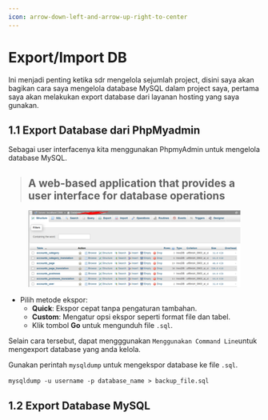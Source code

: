 ```yaml
---
icon: arrow-down-left-and-arrow-up-right-to-center
---
```


# Export/Import DB

Ini menjadi penting ketika sdr mengelola sejumlah project, disini saya akan bagikan cara saya mengelola database MySQL dalam project saya, pertama saya akan melakukan export database dari layanan hosting yang saya gunakan.

## 1.1 Export Database dari PhpMyadmin&#x20;

Sebagai user interfacenya kita menggunakan PhpmyAdmin untuk mengelola database MySQL.

> ## A web-based application that provides a user interface for database operations

<figure><img src="../.gitbook/assets/image (1) (1) (1).png" alt=""><figcaption></figcaption></figure>

* Pilih metode ekspor:
  * **Quick**: Ekspor cepat tanpa pengaturan tambahan.
  * **Custom**: Mengatur opsi ekspor seperti format file dan tabel.
  * Klik tombol **Go** untuk mengunduh file `.sql`.

Selain cara tersebut, dapat mengggunakan `Menggunakan Command Line`untuk mengexport database yang anda kelola.

Gunakan perintah `mysqldump` untuk mengekspor database ke file `.sql`.

`mysqldump -u username -p database_name > backup_file.sql`

## 1.2 Export Database MySQL


